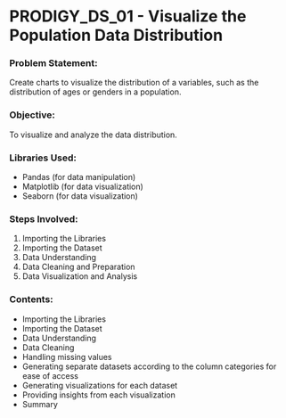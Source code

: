 # PRODIGY_DS_01 - Visualize the Population Data Distribution

### Problem Statement:
Create charts to visualize the distribution of a variables, such as the distribution of ages or genders in a population.

### Objective:
To visualize and analyze the data distribution.

### Libraries Used:
- Pandas (for data manipulation)
- Matplotlib (for data visualization)
- Seaborn (for data visualization)

### Steps Involved:
1. Importing the Libraries
2. Importing the Dataset
3. Data Understanding
4. Data Cleaning and Preparation
5. Data Visualization and Analysis

### Contents:
- Importing the Libraries
- Importing the Dataset
- Data Understanding
- Data Cleaning
- Handling missing values
- Generating separate datasets according to the column categories for ease of access
- Generating visualizations for each dataset
- Providing insights from each visualization
- Summary 


